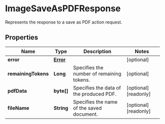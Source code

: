 

# ImageSaveAsPDFResponse

Represents the response to a save as PDF action request.
## Properties

Name | Type | Description | Notes
------------ | ------------- | ------------- | -------------
**error** | [**Error**](Error.md) |  |  [optional]
**remainingTokens** | **Long** | Specifies the number of remaining tokens. |  [optional]
**pdfData** | **byte[]** | Specifies the data of the produced PDF. |  [optional] [readonly]
**fileName** | **String** | Specifies the name of the saved document. |  [optional] [readonly]



